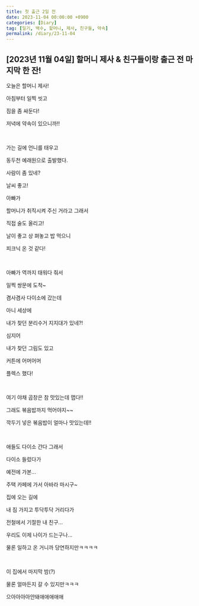```yaml
---
title: 첫 출근 2일 전
date: 2023-11-04 00:00:00 +0900
categories: [Diary]
tag: [일기, 백수, 할머니, 제사, 친구들, 약속]
permalink: /diary/23-11-04
---
```


## [2023년 11월 04일] 할머니 제사 & 친구들이랑 출근 전 마지막 한 잔!

오늘은 할머니 제사!

아침부터 일찍 씻고

짐을 좀 싸둔다!

저녁에 약속이 있으니까!!

<br/>

가는 길에 언니를 태우고

동두천 예래원으로 출발했다.

사람이 좀 있네?

날씨 좋고!

아빠가

할머니가 취직시켜 주신 거라고 그래서

직접 술도 올리고!

날이 좋고 상 펴놓고 밥 먹으니

피크닉 온 것 같다!

<br/>

아빠가 역까지 태워다 줘서

일찍 쌍문에 도착~

겸사겸사 다이소에 갔는데

아니 세상에

내가 찾던 분리수거 지지대가 있네?!

심지어

내가 찾던 그림도 있고

커튼에 어머어머

플렉스 했다!

<br/>

여기 야채 곱창은 참 맛있는데 맵다!!

그래도 볶음밥까지 먹어야지~~

깍두기 넣은 볶음밥이 얼마나 맛있는데!!

<br/>

애들도 다이소 간다 그래서

다이소 들렀다가

예전에 가본...

주택 카페에 가서 아바라 마시구~

집에 오는 길에

내 짐 가지고 투닥투닥 거리다가

전철에서 기절한 내 친구...

우리도 이제 나이가 드는구나...

물론 일하고 온 거니까 당연하지만ㅋㅋㅋㅋ

<br/>

이 집에서 마지막 밤(?)

물론 얼마든지 갈 수 있지만ㅋㅋㅋ

으아아아아안돼애애애애애
